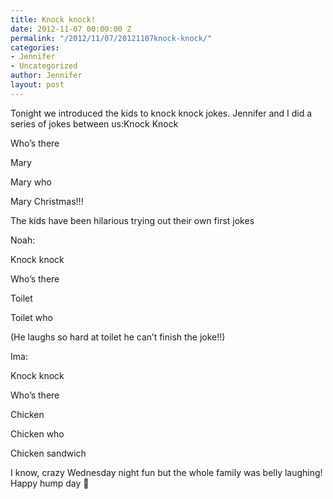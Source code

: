 ```yaml
---
title: Knock knock!
date: 2012-11-07 00:00:00 Z
permalink: "/2012/11/07/20121107knock-knock/"
categories:
- Jennifer
- Uncategorized
author: Jennifer
layout: post
---
```


Tonight we introduced the kids to knock knock jokes. Jennifer and I did a series of jokes between us:Knock Knock

Who&#8217;s there

Mary

Mary who

Mary Christmas!!!

The kids have been hilarious trying out their own first jokes

Noah:

Knock knock

Who&#8217;s there

Toilet

Toilet who

(He laughs so hard at toilet he can&#8217;t finish the joke!!)

Ima:

Knock knock

Who&#8217;s there

Chicken

Chicken who

Chicken sandwich

I know, crazy Wednesday night fun but the whole family was belly laughing! Happy hump day 🙂
